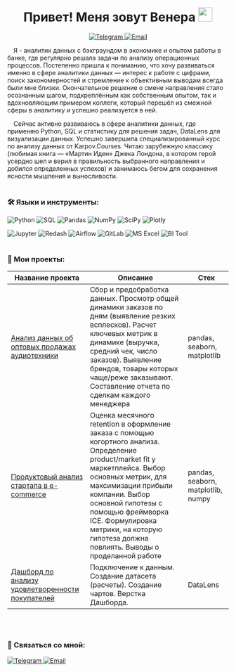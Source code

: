 <h1 align="center">Привет! Меня зовут Венера</a> 
<img src="https://github.com/blackcater/blackcater/raw/main/images/Hi.gif" height="32"/></h1>
<p align="center">
  <a href="https://t.me/Venera_997">
    <img src="https://img.shields.io/badge/Telegram-2CA5E0?logo=telegram&logoColor=white" alt="Telegram">
  </a>
  <a href="mailto:venera.kemetova@yandex.ru">
    <img src="https://img.shields.io/badge/Yandex_Почта-FF0000?logo=yandex&logoColor=white" alt="Email">
  </a>
</p>

&emsp;Я - аналитик данных с бэкграундом в экономике и опытом работы в банке, где регулярно решала задачи по анализу операционных процессов. Постепенно пришла к пониманию, что хочу развиваться именно в сфере аналитики данных — интерес к работе с цифрами, поиск закономерностей и стремление к объективным выводам всегда были мне близки. Окончательное решение о смене направления стало осознанным шагом, подкреплённым как собственным опытом, так и вдохновляющим примером коллеги, который перешёл из смежной сферы в аналитику и успешно реализуется в ней.

&emsp;Сейчас активно развиваюсь в сфере аналитики данных, где применяю Python, SQL и статистику для решения задач, DataLens для визуализации данных. Успешно завершила специализированный курс по анализу данных от Karpov.Courses. Читаю зарубежную классику (любимая книга — «Мартин Иден» Джека Лондона, в котором герой усердно шел и верил в правильность выбранного направления и добился определенных успехов) и занимаюсь бегом для сохранения ясности мышления и выносливости. <br><br>

### 🛠️ Языки и инструменты:
![Python](https://img.shields.io/badge/Python-3776AB?logo=python&logoColor=white) 
![SQL](https://img.shields.io/badge/SQL-4479A1?logo=postgresql&logoColor=white) 
![Pandas](https://img.shields.io/badge/Pandas-150458?logo=pandas&logoColor=white) 
![NumPy](https://img.shields.io/badge/NumPy-013243?logo=numpy&logoColor=white) 
![SciPy](https://img.shields.io/badge/SciPy-8CAAE6?logo=scipy&logoColor=white)
![Plotly](https://img.shields.io/badge/Plotly-3F4F75?logo=plotly&logoColor=white)

![Jupyter](https://img.shields.io/badge/Jupyter-F37626?logo=jupyter&logoColor=white)
![Redash](https://img.shields.io/badge/Redash-FA744E?logo=redash&logoColor=white)
![Airflow](https://img.shields.io/badge/Airflow-017CEE?logo=apacheairflow&logoColor=white) 
![GitLab](https://img.shields.io/badge/GitLab-FC6D26?logo=gitlab&logoColor=white) 
![MS Excel](https://img.shields.io/badge/MS_Excel-217346?logo=microsoftexcel&logoColor=white)
![BI Tool](https://img.shields.io/badge/DataLens-FF0000?logo=powerbi&logoColor=white) <br><br>

### 📖 Мои проекты:


| Название проекта | Описание | Стек |
|------------------|----------|------------|
| [Анализ данных об оптовых продажах аудиотехники](https://github.com/venera-key/analysis_of_sales) |  Сбор и предобработка данных. Просмотр общей динамики заказов по дням (выявление резких всплесков). Расчет ключевых метрик в динамике (выручка, средний чек, число заказов). Выявление брендов, товары которых чаще/реже заказывают. Составление отчета по сделкам каждого менеджера | pandas, seaborn, matplotlib |
|[Продуктовый анализ стартапа в e-commerce](https://github.com/venera-key/product_analisys) | Оценка месячного retention в оформление заказа с помощью когортного анализа. Определение product/market fit у маркетплейса. Выбор основных метрик, для максимизации прибыли компании. Выбор основной гипотезы с помощью фреймворка ICE. Формулировка метрики, на которую гипотеза должна повлиять. Выводы о проделанной работе | pandas, seaborn, matplotlib, numpy |
| [Дашборд по анализу удовлетворенности покупателей](https://datalens.yandex/t9lanrp32y7ef) | Подключение к данным. Создание датасета (расчеты). Создание чартов. Верстка Дашборда. | DataLens |<br><br>

<br><br>
### 🔗 Связаться со мной:

<p align="left">
  <a href="https://t.me/Venera_997">
    <img src="https://img.shields.io/badge/Telegram-26A5E4?logo=telegram&logoColor=white" alt="Telegram">
  </a>
   <a href="mailto:venera.kemetova@yandex.ru">
    <img src="https://img.shields.io/badge/Yandex_Почта-FF0000?logo=yandex&logoColor=white" alt="Email">
  </a>
</p>
